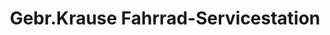 ---
title: "Gebr.Krause Fahrrad-Servicestation"
url: /grevenbroich/gebr-krause-fahrrad-servicestation/
shop: Fahrrad
---